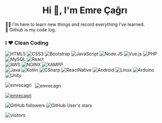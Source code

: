 
<h1 align="center">Hi 👋, I'm Emre Çağrı</h1>
<p align="left">👨‍💻 I'm here to learn new things and record everything I've learned.<br>📝 Github is my code log.</p>


### I ❤️ Clean Coding


![HTML5](https://img.shields.io/badge/-HTML5-E34F26?style=flat&logo=HTML5&logoColor=fff) 
![CSS3](https://img.shields.io/badge/-CSS3-1572B6?style=flat&logo=CSS3&logoColor=fff)
![Bootstrap](https://img.shields.io/badge/-Bootstrap-563D7C?style=flat&logo=bootstrap&logoColor=fff) 
![JavaScript](https://img.shields.io/badge/-JavaScript-F7DF1E?style=flat&logo=javascript&labelColor=000)
![Node.JS](https://img.shields.io/badge/Node.JS-E34F26?style=flat&logo=Node.JS&logoColor=fff)
![Vue.js](https://img.shields.io/badge/Vue.js-yellow?style=flat&logo=Vue.js&logoColor=fff)
![PHP](https://img.shields.io/badge/PHP-blue?style=flat&logo=PHP&logoColor=fff)
![MySQL](https://img.shields.io/badge/MySQL-blue?style=flat&logo=MySQL&logoColor=fff)
![React](https://img.shields.io/badge/React-056676?style=flat&logo=react) 
<br>
![AWS](https://img.shields.io/badge/AWS-gray?style=flat&logo=amazon&logoColor=fff)
![NGINX](https://img.shields.io/badge/NGINX-green?style=flat&logo=NGINX&logoColor=fff)
![XAMPP](https://img.shields.io/badge/XAMPP-red?style=flat&logo=xampp&logoColor=fff) 
<br>
![Java](https://img.shields.io/badge/-Java-red?style=flat&logo=java&logoColor=fff) 
![Kotlin](https://img.shields.io/badge/-Kotlin-DD0031?style=flat&logo=Kotlin&logoColor=fff)
![CSharp](https://img.shields.io/badge/C%23-C%20Sharp-green) 
![ReactNative](https://img.shields.io/badge/ReactNative-056676?style=flat&logo=react&l) 
![Android](https://img.shields.io/badge/Android-yellow?style=flat&logo=Android&logoColor=fff)
![Linux](https://img.shields.io/badge/Linux-green?style=flat&logo=Linux&logoColor=fff) 
![Arduino](https://img.shields.io/badge/Arduino-E34F26?style=flat&logo=Arduino&logoColor=fff) 
![Unity](https://img.shields.io/badge/Unity-056676?style=flat&logo=Unity&logoColor=fff) 


<p><img align="left" src="https://github-readme-stats.vercel.app/api/top-langs?username=emrecagri&show_icons=true&locale=en&layout=compact" alt="emrecagri" />  &nbsp;  <img align="center" src="https://github-readme-stats.vercel.app/api?username=emrecagri&show_icons=true&locale=en" alt="emrecagri" /></p>

<p align="left"> <a href="https://github.com/ryo-ma/github-profile-trophy"><img src="https://github-profile-trophy.vercel.app/?username=emrecagri" alt="emrecagri" /></a> </p>

![GitHub followers](https://img.shields.io/github/followers/emrecagri?style=social)  ![GitHub User's stars](https://img.shields.io/github/stars/emrecagri?style=social) 



![visitors](https://visitor-badge.laobi.icu/badge?page_id=emrecagri)

